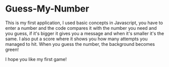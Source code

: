 # Guess-My-Number

This is my first application, I used basic concepts in Javascript, you have to enter a number and the code compares it with the number you need and you guess, if it's bigger it gives you a message and when it's smaller it's the same. I also put a score where it shows you how many attempts you managed to hit. When you guess the number, the background becomes green!

I hope you like my first game!
